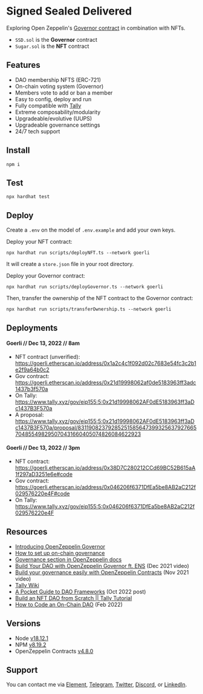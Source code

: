 # Signed Sealed Delivered

Exploring Open Zeppelin's [Governor contract](https://docs.openzeppelin.com/contracts/4.x/governance#governor) in combination with NFTs.

- `SSD.sol` is the **Governor** contract
- `Sugar.sol` is the **NFT** contract

## Features

- DAO membership NFTS (ERC-721)
- On-chain voting system (Governor)
- Members vote to add or ban a member
- Easy to config, deploy and run
- Fully compatible with [Tally](https://www.tally.xyz/)
- Extreme composability/modularity
- Upgradeable/evolutive (UUPS)
- Upgradeable governance settings
- 24/7 tech support

## Install

```shell
npm i
```

## Test

```shell
npx hardhat test
```

## Deploy

Create a `.env` on the model of `.env.example` and add your own keys.

Deploy your NFT contract:

```shell
npx hardhat run scripts/deployNFT.ts --network goerli
```

It will create a `store.json` file in your root directory.

Deploy your Governor contract:

```shell
npx hardhat run scripts/deployGovernor.ts --network goerli
```

Then, transfer the ownership of the NFT contract to the Governor contract:

```shell
npx hardhat run scripts/transferOwnership.ts --network goerli
```

## Deployments

#### Goerli // Dec 13, 2022 // 8am

- NFT contract (unverified): https://goerli.etherscan.io/address/0x1a2c4c1f092d02c7683e54fc3c2b1e2f9a64b0c2
- Gov contract: https://goerli.etherscan.io/address/0x21d19998062af0de5183963ff3adc1437b3f570a
- On Tally: https://www.tally.xyz/gov/eip155:5:0x21d19998062AF0dE5183963ff3aDc1437B3F570a
- A proposal: https://www.tally.xyz/gov/eip155:5:0x21d19998062AF0dE5183963ff3aDc1437B3F570a/proposal/83119082379285251585647399325637927665704855498295070431660405074826084622923

#### Goerli // Dec 13, 2022 // 3pm

- NFT contract: https://goerli.etherscan.io/address/0x38D7C280212CCd69BC52B615aA1f297aD3251e6e#code
- Gov contract: https://goerli.etherscan.io/address/0x046206f6371DfEa5be8AB2aC212f029576220e4F#code
- On Tally: https://www.tally.xyz/gov/eip155:5:0x046206f6371DfEa5be8AB2aC212f029576220e4F

## Resources

- [Introducing OpenZeppelin Governor](https://blog.openzeppelin.com/governor-smart-contract/)
- [How to set up on-chain governance](https://github.com/OpenZeppelin/openzeppelin-contracts/blob/master/docs/modules/ROOT/pages/governance.adoc)
- [Governance section in OpenZeppelin docs](https://docs.openzeppelin.com/contracts/4.x/api/governance)
- [Build Your DAO with OpenZeppelin Governor ft. ENS](https://www.youtube.com/watch?v=Lltt6j6Hmww) (Dec 2021 video)
- [Build your governance easily with OpenZeppelin Contracts]() (Nov 2021 video)
- [Tally Wiki](https://wiki.tally.xyz/docs)
- [A Pocket Guide to DAO Frameworks](https://blog.tally.xyz/a-pocket-guide-to-dao-frameworks-8d7ad5af3a1b) (Oct 2022 post)
- [Build an NFT DAO from Scratch || Tally Tutorial](https://www.youtube.com/watch?v=cAbHwCWJAG4)
- [How to Code an On-Chain DAO](https://betterprogramming.pub/how-to-code-an-on-chain-dao-e525e13a57be) (Feb 2022)

## Versions

- Node [v18.12.1](https://nodejs.org/uk/blog/release/v18.12.1/)
- NPM [v8.19.2](https://github.com/npm/cli/releases/tag/v8.19.2)
- OpenZeppelin Contracts [v4.8.0](https://github.com/OpenZeppelin/openzeppelin-contracts/releases/tag/v4.8.0)

## Support

You can contact me via [Element](https://matrix.to/#/@julienbrg:matrix.org), [Telegram](https://t.me/julienbrg), [Twitter](https://twitter.com/julienbrg), [Discord](https://discord.gg/xw9dCeQ94Y), or [LinkedIn](https://www.linkedin.com/in/julienberanger/).

